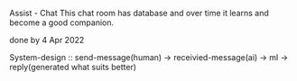 Assist - Chat
This chat room has database and over time it learns and become a good companion.

done by 4 Apr 2022

System-design ::
send-message(human) -> receivied-message(ai) -> ml -> reply(generated what suits better)

